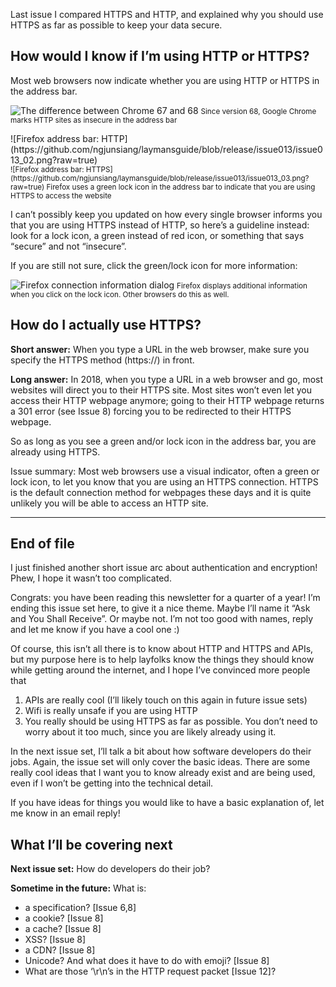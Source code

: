 Last issue I compared HTTPS and HTTP, and explained why you should use HTTPS as far as possible to keep your data secure.

## How would I know if I’m using HTTP or HTTPS?

Most web browsers now indicate whether you are using HTTP or HTTPS in the address bar.


![The difference between Chrome 67 and 68](https://github.com/ngjunsiang/laymansguide/blob/release/issue013/issue013_01.png?raw=true)
<small>Since version 68, Google Chrome marks HTTP sites as insecure in the address bar</small>


</div>
![Firefox address bar: HTTP](https://github.com/ngjunsiang/laymansguide/blob/release/issue013/issue013_02.png?raw=true)<br/>
<small>![Firefox address bar: HTTPS](https://github.com/ngjunsiang/laymansguide/blob/release/issue013/issue013_03.png?raw=true)
Firefox uses a green lock icon in the address bar to indicate that you are using HTTPS to access the website
</div></small>

I can’t possibly keep you updated on how every single browser informs you that you are using HTTPS instead of HTTP, so here’s a guideline instead: look for a lock icon, a green instead of red icon, or something that says “secure” and not “insecure”.

If you are still not sure, click the green/lock icon for more information:


![Firefox connection information dialog](https://github.com/ngjunsiang/laymansguide/blob/release/issue013/issue013_04.png?raw=true)
<small>Firefox displays additional information when you click on the lock icon. Other browsers do this as well.</small>


## How do I actually use HTTPS?

**Short answer:** When you type a URL in the web browser, make sure you specify the HTTPS method (https://) in front.

**Long answer:** In 2018, when you type a URL in a web browser and go, most websites will direct you to their HTTPS site. Most sites won’t even let you access their HTTP webpage anymore; going to their HTTP webpage returns a 301 error (see Issue 8) forcing you to be redirected to their HTTPS webpage.

So as long as you see a green and/or lock icon in the address bar, you are already using HTTPS.

Issue summary: Most web browsers use a visual indicator, often a green or lock icon, to let you know that you are using an HTTPS connection. HTTPS is the default connection method for webpages these days and it is quite unlikely you will be able to access an HTTP site.

-----

## End of file

I just finished another short issue arc about authentication and encryption! Phew, I hope it wasn’t too complicated.

Congrats: you have been reading this newsletter for a quarter of a year! I’m ending this issue set here, to give it a nice theme. Maybe I’ll name it “Ask and You Shall Receive”. Or maybe not. I’m not too good with names, reply and let me know if you have a cool one :)

Of course, this isn’t all there is to know about HTTP and HTTPS and APIs, but my purpose here is to help layfolks know the things they should know while getting around the internet, and I hope I’ve convinced more people that

1. APIs are really cool (I’ll likely touch on this again in future issue sets)
2. Wifi is really unsafe if you are using HTTP
3. You really should be using HTTPS as far as possible. You don’t need to worry about it too much, since you are likely already using it.

In the next issue set, I’ll talk a bit about how software developers do their jobs. Again, the issue set will only cover the basic ideas. There are some really cool ideas that I want you to know already exist and are being used, even if I won’t be getting into the technical detail.

If you have ideas for things you would like to have a basic explanation of, let me know in an email reply!

## What I’ll be covering next

**Next issue set:** How do developers do their job?

**Sometime in the future:** What is:

- a specification? [Issue 6,8]
- a cookie? [Issue 8]
- a cache? [Issue 8]
- XSS? [Issue 8]
- a CDN? [Issue 8]
- Unicode? And what does it have to do with emoji? [Issue 8]
- What are those ‘\r\n’s in the HTTP request packet [Issue 12]?
